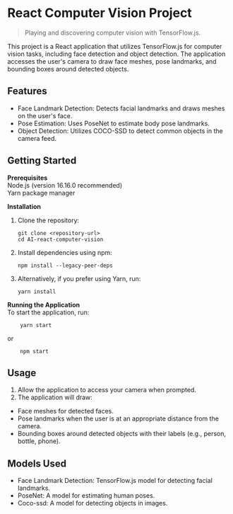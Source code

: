 # React Computer Vision Project

> Playing and discovering computer vision with TensorFlow.js.

This project is a React application that utilizes TensorFlow.js for computer vision tasks, including face detection and object detection. The application accesses the user's camera to draw face meshes, pose landmarks, and bounding boxes around detected objects.

## Features

- Face Landmark Detection: Detects facial landmarks and draws meshes on the user's face.
- Pose Estimation: Uses PoseNet to estimate body pose landmarks.
- Object Detection: Utilizes COCO-SSD to detect common objects in the camera feed.

## Getting Started

**Prerequisites**  
Node.js (version 16.16.0 recommended)  
Yarn package manager

**Installation**

1. Clone the repository:

   ```
   git clone <repository-url>
   cd AI-react-computer-vision
   ```

2. Install dependencies using npm:

   ```
   npm install --legacy-peer-deps
   ```

3. Alternatively, if you prefer using Yarn, run:
   ```
   yarn install
   ```

**Running the Application**  
To start the application, run:

```
    yarn start
```

or

```
    npm start
```

## Usage

1. Allow the application to access your camera when prompted.
2. The application will draw:

- Face meshes for detected faces.
- Pose landmarks when the user is at an appropriate distance from the camera.
- Bounding boxes around detected objects with their labels (e.g., person, bottle, phone).

## Models Used

- Face Landmark Detection: TensorFlow.js model for detecting facial landmarks.
- PoseNet: A model for estimating human poses.
- Coco-ssd: A model for detecting objects in images.
